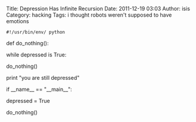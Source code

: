 Title: Depression Has Infinite Recursion
Date: 2011-12-19 03:03
Author: isis
Category: hacking
Tags: i thought robots weren't supposed to have emotions

`#!/usr/bin/env/ python                                              `

def do\_nothing():

while depressed is True:

do\_nothing()

print "you are still depressed"

if \_\_name\_\_ == "\_\_main\_\_":

depressed = True

do\_nothing()



